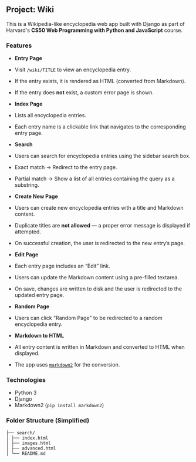 ## Project: Wiki

This is a Wikipedia-like encyclopedia web app built with Django as part of Harvard's **CS50 Web Programming with Python and JavaScript** course.

### Features

- **Entry Page**
- Visit `/wiki/TITLE` to view an encyclopedia entry.
- If the entry exists, it is rendered as HTML (converted from Markdown).
- If the entry does **not** exist, a custom error page is shown.

- **Index Page**
- Lists all encyclopedia entries.
- Each entry name is a clickable link that navigates to the corresponding entry page.

- **Search**
- Users can search for encyclopedia entries using the sidebar search box.
- Exact match → Redirect to the entry page.
- Partial match → Show a list of all entries containing the query as a substring.

- **Create New Page**
- Users can create new encyclopedia entries with a title and Markdown content.
- Duplicate titles are **not allowed** — a proper error message is displayed if attempted.
- On successful creation, the user is redirected to the new entry’s page.

- **Edit Page**
- Each entry page includes an “Edit” link.
- Users can update the Markdown content using a pre-filled textarea.
- On save, changes are written to disk and the user is redirected to the updated entry page.

- **Random Page**
- Users can click "Random Page" to be redirected to a random encyclopedia entry.

- **Markdown to HTML**
- All entry content is written in Markdown and converted to HTML when displayed.
- The app uses [`markdown2`](https://github.com/trentm/python-markdown2) for the conversion.

### Technologies
- Python 3
- Django
- Markdown2 (`pip install markdown2`)

### Folder Structure (Simplified)
```text
├── search/
│ ├── index.html
│ ├── images.html
│ ├── advanced.html
│ └── README.md
```

